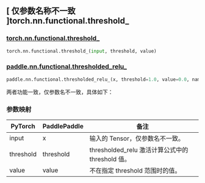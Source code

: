 ## [ 仅参数名称不一致 ]torch.nn.functional.threshold_

### [torch.nn.functional.threshold_](https://pytorch.org/docs/stable/generated/torch.nn.functional.threshold_.html#torch.nn.functional.threshold_)

```python
torch.nn.functional.threshold_(input, threshold, value)
```

### [paddle.nn.functional.thresholded_relu_](https://www.paddlepaddle.org.cn/documentation/docs/zh/develop/api/paddle/nn/functional/thresholded_relu__cn.html#thresholded-relu)

```python
paddle.nn.functional.thresholded_relu_(x, threshold=1.0, value=0.0, name=None)
```

两者功能一致，仅参数名不一致，具体如下：

### 参数映射

| PyTorch   | PaddlePaddle | 备注                                                                                                            |
| --------- | ------------ | --------------------------------------------------------------------------------------------------------------- |
| input     | x            | 输入的 Tensor，仅参数名不一致。                                                                                 |
| threshold | threshold    | thresholded_relu 激活计算公式中的 threshold 值。                                                                |
| value     | value        | 不在指定 threshold 范围时的值。                                                  |
